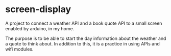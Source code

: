 # screen-display
A project to connect a weather API and a book quote API to a small screen enabled by arduino, in my home. 

The purpose is to be able to start the day information about the weather and a quote to think about. In addition to this, it is a practice in using APIs and wifi modules. 
